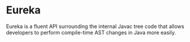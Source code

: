 # Eureka
Eureka is a fluent API surrounding the internal Javac tree code that allows developers to perform compile-time AST changes in Java more easily.
